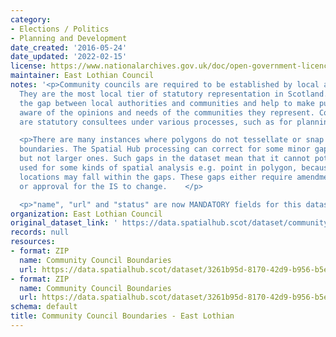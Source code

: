 ```yaml
---
category:
- Elections / Politics
- Planning and Development
date_created: '2016-05-24'
date_updated: '2022-02-15'
license: https://www.nationalarchives.gov.uk/doc/open-government-licence/version/3/
maintainer: East Lothian Council
notes: '<p>Community councils are required to be established by local authorities.
  They are the most local tier of statutory representation in Scotland. They bridge
  the gap between local authorities and communities and help to make public bodies
  aware of the opinions and needs of the communities they represent. Community councils
  are statutory consultees under various processes, such as for planning applications.</p>

  <p>There are many instances where polygons do not tessellate or snap to local authority
  boundaries. The Spatial Hub processing can correct for some minor gap errors (&lt;5m)
  but not larger ones. Such gaps in the dataset mean that it cannot potentially be
  used for some kinds of spatial analysis e.g. point in polygon, because some point
  locations may fall within the gaps. These gaps either require amendment at source
  or approval for the IS to change.    </p>

  <p>"name", "url" and "status" are now MANDATORY fields for this dataset.                                                                                                                                                                                                                                                                                                                                                                                                                                                                                                                                                                                                                                                                                                                                                                                                                                                                                                                                                                                                                                                                                                                                                                                                                                                                                                                                                                                                                                                                                                                                                                                                                           </p>'
organization: East Lothian Council
original_dataset_link: ' https://data.spatialhub.scot/dataset/community_council_boundaries-el'
records: null
resources:
- format: ZIP
  name: Community Council Boundaries
  url: https://data.spatialhub.scot/dataset/3261b95d-8170-42d9-b956-b5e2a55aca73/resource/b8eca230-4cc8-458c-831a-a92239763c6c/download/community-council-boundaries.zip
- format: ZIP
  name: Community Council Boundaries
  url: https://data.spatialhub.scot/dataset/3261b95d-8170-42d9-b956-b5e2a55aca73/resource/6cec2847-5eb9-433b-9330-7325fd0b518d/download/community-council-boundaries.zip
schema: default
title: Community Council Boundaries - East Lothian
---
```

